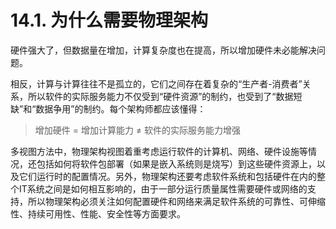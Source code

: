 # 14.1. 为什么需要物理架构

硬件强大了，但数据量在增加，计算复杂度也在提高，所以增加硬件未必能解决问题。

相反，计算与计算往往不是孤立的，它们之间存在着复杂的“生产者-消费者”关系，所以软件的实际服务能力不仅受到“硬件资源”的制约，也受到了“数据短缺”和“数据争用”的制约。每个架构师都应该懂得：

> 增加硬件 = 增加计算能力 ≠ 软件的实际服务能力增强

多视图方法中，物理架构视图着重考虑运行软件的计算机、网络、硬件设施等情况，还包括如何将软件包部署（如果是嵌入系统则是烧写）到这些硬件资源上，以及它们运行时的配置情况。另外，物理架构还要考虑软件系统和包括硬件在内的整个IT系统之间是如何相互影响的，由于一部分运行质量属性需要硬件或网络的支持，所以物理架构必须关注如何配置硬件和网络来满足软件系统的可靠性、可伸缩性、持续可用性、性能、安全性等方面要求。
